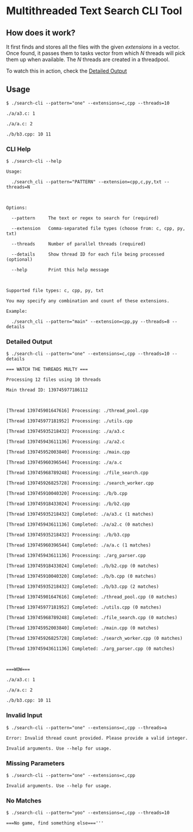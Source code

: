 # Multithreaded Text Search CLI Tool

## How does it work?

It first finds and stores all the files with the given _extensions_ in a vector.
Once found, it passes them to tasks vector from which _N_ threads will pick them up when available.
The _N_ threads are created in a threadpool.

To watch this in action, check the [Detailed Output](#detailed-output)


## Usage

```
$ ./search-cli --pattern="one" --extensions=c,cpp --threads=10

./a/a3.c: 1

./a/a.c: 2

./b/b3.cpp: 10 11
```

### CLI Help
```
$ ./search-cli --help

Usage:

  ./search_cli --pattern="PATTERN" --extension=cpp,c,py,txt --threads=N

 

Options:

  --pattern     The text or regex to search for (required)

  --extension   Comma-separated file types (choose from: c, cpp, py, txt)

  --threads     Number of parallel threads (required)

  --details     Show thread ID for each file being processed (optional)

  --help        Print this help message

 

Supported file types: c, cpp, py, txt

You may specify any combination and count of these extensions.

Example:

  ./search_cli --pattern="main" --extension=cpp,py --threads=8 --details
```
 
### Detailed Output
```
$ ./search-cli --pattern="one" --extensions=c,cpp --threads=10 --details

=== WATCH THE THREADS MULTY ===

Processing 12 files using 10 threads

Main thread ID: 139745977186112

 

[Thread 139745901647616] Processing: ./thread_pool.cpp

[Thread 139745977181952] Processing: ./utils.cpp

[Thread 139745935218432] Processing: ./a/a3.c

[Thread 139745943611136] Processing: ./a/a2.c

[Thread 139745952003840] Processing: ./main.cpp

[Thread 139745960396544] Processing: ./a/a.c

[Thread 139745968789248] Processing: ./file_search.cpp

[Thread 139745926825728] Processing: ./search_worker.cpp

[Thread 139745910040320] Processing: ./b/b.cpp

[Thread 139745918433024] Processing: ./b/b2.cpp

[Thread 139745935218432] Completed: ./a/a3.c (1 matches)

[Thread 139745943611136] Completed: ./a/a2.c (0 matches)

[Thread 139745935218432] Processing: ./b/b3.cpp

[Thread 139745960396544] Completed: ./a/a.c (1 matches)

[Thread 139745943611136] Processing: ./arg_parser.cpp

[Thread 139745918433024] Completed: ./b/b2.cpp (0 matches)

[Thread 139745910040320] Completed: ./b/b.cpp (0 matches)

[Thread 139745935218432] Completed: ./b/b3.cpp (2 matches)

[Thread 139745901647616] Completed: ./thread_pool.cpp (0 matches)

[Thread 139745977181952] Completed: ./utils.cpp (0 matches)

[Thread 139745968789248] Completed: ./file_search.cpp (0 matches)

[Thread 139745952003840] Completed: ./main.cpp (0 matches)

[Thread 139745926825728] Completed: ./search_worker.cpp (0 matches)

[Thread 139745943611136] Completed: ./arg_parser.cpp (0 matches)

 

===WOW===

./a/a3.c: 1

./a/a.c: 2

./b/b3.cpp: 10 11
```
 
### Invalid Input
```
$ ./search-cli --pattern="one" --extensions=c,cpp --threads=a

Error: Invalid thread count provided. Please provide a valid integer.

Invalid arguments. Use --help for usage.
```
 
### Missing Parameters
```
$ ./search-cli --pattern="one" --extensions=c,cpp

Invalid arguments. Use --help for usage.
```

### No Matches
```
$ ./search-cli --pattern="yoo" --extensions=c,cpp --threads=10

===No game, find something else==='''
```